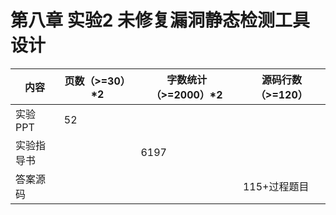 # 第八章 实验2 未修复漏洞静态检测工具设计

| 内容       | 页数（>=30）*2 | 字数统计（>=2000）*2 | 源码行数（>=120） |
| ---------- | -------------- | -------------------- | ----------------- |
| 实验PPT    | 52             |                      |                   |
| 实验指导书 |                | 6197                 |                   |
| 答案源码   |                |                      | 115+过程题目      |

